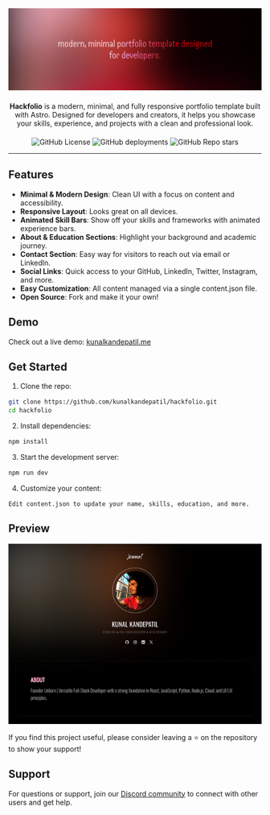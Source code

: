 <div style="text-align: center">
<img src="public/header.jpg"/>

<div style="margin: 20px 0px"></div>

<div><b>Hackfolio</b> is a modern, minimal, and fully responsive portfolio template built with Astro. Designed for developers and creators, it helps you showcase your skills, experience, and projects with a clean and professional look.</div>

<div style="margin: 20px 0px"></div>

![GitHub License](https://img.shields.io/github/license/kunalkandepatil/hackfolio?style=flat-square)
![GitHub deployments](https://img.shields.io/github/deployments/kunalkandepatil/hackfolio/Production?style=flat-square)
![GitHub Repo stars](https://img.shields.io/github/stars/kunalkandepatil/hackfolio?style=flat-square)

---
</div>

## Features
- **Minimal & Modern Design**: Clean UI with a focus on content and accessibility.
- **Responsive Layout**: Looks great on all devices.
- **Animated Skill Bars**: Show off your skills and frameworks with animated experience bars.
- **About & Education Sections**: Highlight your background and academic journey.
- **Contact Section**: Easy way for visitors to reach out via email or LinkedIn.
- **Social Links**: Quick access to your GitHub, LinkedIn, Twitter, Instagram, and more.
- **Easy Customization**: All content managed via a single content.json file.
- **Open Source**: Fork and make it your own!

## Demo
Check out a live demo: [kunalkandepatil.me](https://kunalkandepatil.me)

## Get Started
1. Clone the repo:
```bash
git clone https://github.com/kunalkandepatil/hackfolio.git 
cd hackfolio
```

2. Install dependencies:
```bash
npm install
```

3. Start the development server:
```bash
npm run dev
```

4. Customize your content:
```
Edit content.json to update your name, skills, education, and more.
```

## Preview
![alt text](public/preview.jpg)

If you find this project useful, please consider leaving a ⭐ on the repository to show your support!

## Support
For questions or support, join our [Discord community](https://discord.gg/5EZW4tc6AH) to connect with other users and get help.